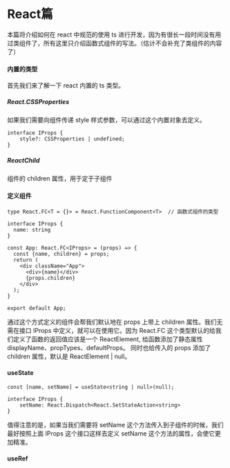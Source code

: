 # React篇

本篇将介绍如何在 react 中规范的使用 ts 进行开发，因为有很长一段时间没有用过类组件了，所有这里只介绍函数式组件的写法。（估计不会补充了类组件的内容了）

#### 内置的类型

首先我们来了解一下 react 内置的 ts 类型。<br />

##### React.CSSProperties

如果我们需要向组件传递 style 样式参数，可以通过这个内置对象去定义。

```
interface IProps {
    style?: CSSProperties | undefined;
}
```

##### ReactChild

组件的 children 属性，用于定于子组件

#### 定义组件

```
type React.FC<T = {}> = React.FunctionComponent<T>  // 函数式组件的类型

interface IProps {
  name: string
}

const App: React.FC<IProps> = (props) => {
  const {name, children} = props;
  return (
    <div className="App">
      <div>{name}</div>
      {props.children}
    </div>
  );
}

export default App;
```
通过这个方式定义的组件会帮我们默认地在 props 上带上 children 属性。我们无需在接口 IProps 中定义，就可以在使用它。因为 React.FC 这个类型默认的给我们定义了函数的返回值应该是一个 ReactElement, 给函数添加了静态属性 displayName、propTypes、defaultProps。 同时也给传入的 props 添加了 children 属性，默认是 ReactElement | null。


#### useState

```
const [name, setName] = useState<string | null>(null); 

interface IProps {
    setName: React.Dispatch<React.SetStateAction<string>
}
```
值得注意的是，如果当我们需要将 setName 这个方法传入到子组件的时候，我们最好按照上面 IProps 这个接口这样去定义 setName 这个方法的属性，会使它更加精准。

#### useRef

```

```